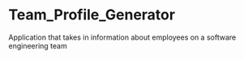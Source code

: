 # Team_Profile_Generator
Application that takes in information about employees on a software engineering team
